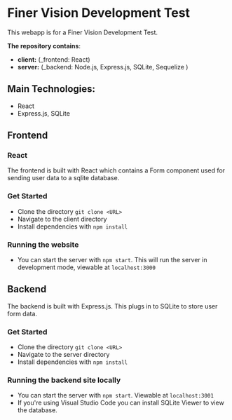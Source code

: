 # Finer Vision Development Test

This webapp is for a Finer Vision Development Test.

**The repository contains**:

- **client:** (\_frontend: React)
- **server:** (\_backend: Node.js, Express.js, SQLite, Sequelize )

## Main Technologies:

- React
- Express.js, SQLite

## Frontend

### React

The frontend is built with React which contains a Form component used for sending user data to a sqlite database.

### Get Started

- Clone the directory `git clone <URL>`
- Navigate to the client directory
- Install dependencies with `npm install`

### Running the website

- You can start the server with `npm start`. This will run the server in development mode, viewable at `localhost:3000`

## Backend

The backend is built with Express.js. This plugs in to SQLite to store user form data.

### Get Started

- Clone the directory `git clone <URL>`
- Navigate to the server directory
- Install dependencies with `npm install`

### Running the backend site locally

- You can start the server with `npm start`. Viewable at `localhost:3001`
- If you're using Visual Studio Code you can install SQLite Viewer to view the database.
